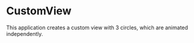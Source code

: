 # CustomView
This application creates a custom view with 3 circles, which are animated independently.

